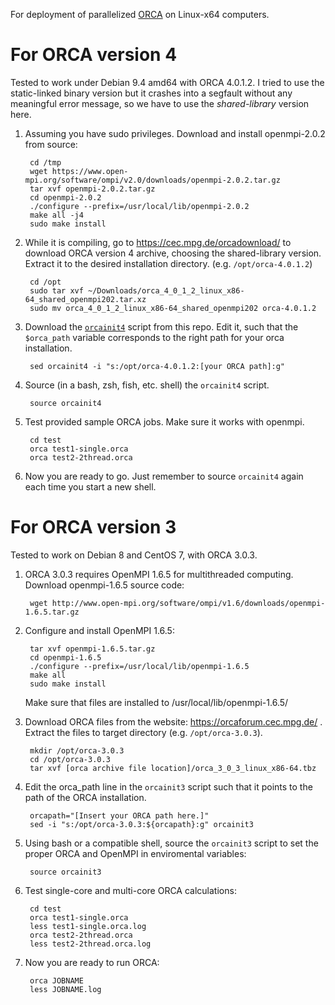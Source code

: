 For deployment of parallelized [ORCA](https://orcaforum.cec.mpg.de/) on Linux-x64 computers. 

# For ORCA version 4

Tested to work under Debian 9.4 amd64 with ORCA 4.0.1.2. I tried to use the static-linked binary version but it crashes into a segfault without any meaningful error message, so we have to use the *shared-library* version here.

1. Assuming you have sudo privileges. Download and install openmpi-2.0.2 from source:

        cd /tmp
        wget https://www.open-mpi.org/software/ompi/v2.0/downloads/openmpi-2.0.2.tar.gz
        tar xvf openmpi-2.0.2.tar.gz
        cd openmpi-2.0.2
        ./configure --prefix=/usr/local/lib/openmpi-2.0.2
        make all -j4
        sudo make install

2. While it is compiling, go to https://cec.mpg.de/orcadownload/ to download ORCA version 4 archive, choosing the shared-library version. Extract it to the desired installation directory. (e.g. `/opt/orca-4.0.1.2`)

        cd /opt
        sudo tar xvf ~/Downloads/orca_4_0_1_2_linux_x86-64_shared_openmpi202.tar.xz
        sudo mv orca_4_0_1_2_linux_x86-64_shared_openmpi202 orca-4.0.1.2

3. Download the [`orcainit4`](https://raw.githubusercontent.com/lijikun/orca-linux-deployment/master/orcainit4) script from this repo. Edit it, such that the `$orca_path` variable corresponds to the right path for your orca installation.

        sed orcainit4 -i "s:/opt/orca-4.0.1.2:[your ORCA path]:g"

4. Source (in a bash, zsh, fish, etc. shell) the `orcainit4` script.

        source orcainit4

5. Test provided sample ORCA jobs. Make sure it works with openmpi.

        cd test
        orca test1-single.orca
        orca test2-2thread.orca

6. Now you are ready to go. Just remember to source `orcainit4` again each time you start a new shell.


# For ORCA version 3

Tested to work on Debian 8 and CentOS 7, with ORCA 3.0.3.

1. ORCA 3.0.3 requires OpenMPI 1.6.5 for multithreaded computing. Download openmpi-1.6.5 source code:  

        wget http://www.open-mpi.org/software/ompi/v1.6/downloads/openmpi-1.6.5.tar.gz

2. Configure and install OpenMPI 1.6.5:  

        tar xvf openmpi-1.6.5.tar.gz
        cd openmpi-1.6.5
        ./configure --prefix=/usr/local/lib/openmpi-1.6.5
        make all 
        sudo make install
    Make sure that files are installed to /usr/local/lib/openmpi-1.6.5/

3. Download ORCA files from the website: https://orcaforum.cec.mpg.de/ .  
Extract the files to target directory (e.g. `/opt/orca-3.0.3`).
        
        mkdir /opt/orca-3.0.3
        cd /opt/orca-3.0.3
        tar xvf [orca archive file location]/orca_3_0_3_linux_x86-64.tbz

4. Edit the orca_path line in the `orcainit3` script such that it points to the path of the ORCA installation.

        orcapath="[Insert your ORCA path here.]"
        sed -i "s:/opt/orca-3.0.3:${orcapath}:g" orcainit3

5. Using bash or a compatible shell, source the `orcainit3` script to set the proper ORCA and OpenMPI in enviromental variables:  

        source orcainit3

6. Test single-core and multi-core ORCA calculations:  

        cd test
        orca test1-single.orca
        less test1-single.orca.log
        orca test2-2thread.orca
        less test2-2thread.orca.log

7. Now you are ready to run ORCA:  

        orca JOBNAME
        less JOBNAME.log
